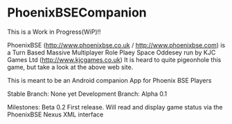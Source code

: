 # PhoenixBSECompanion
This is a Work in Progress(WiP)!!

PhoenixBSE (http://www.phoenixbse.co.uk / http://www.phoenixbse.com) is a Turn Based Massive Multiplayer Role Plaey Space Oddesey run by KJC Games Ltd (http://www.kjcgames.co.uk)
It is heard to quite pigeonhole this game, but take a look at the above web site.

This is meant to be an Android companion App for Phoenix BSE Players

Stable Branch:      None yet
Development Branch: Alpha 0.1

Milestones:
Beta 0.2
First release. Will read and display game status via the PhoenixBSE Nexus XML interface
